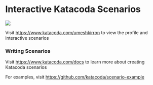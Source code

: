 # Interactive Katacoda Scenarios

[![](http://shields.katacoda.com/katacoda/umeshkirron/count.svg)](https://www.katacoda.com/umeshkirron "Get your profile on Katacoda.com")

Visit https://www.katacoda.com/umeshkirron to view the profile and interactive scenarios

### Writing Scenarios
Visit https://www.katacoda.com/docs to learn more about creating Katacoda scenarios

For examples, visit https://github.com/katacoda/scenario-example
